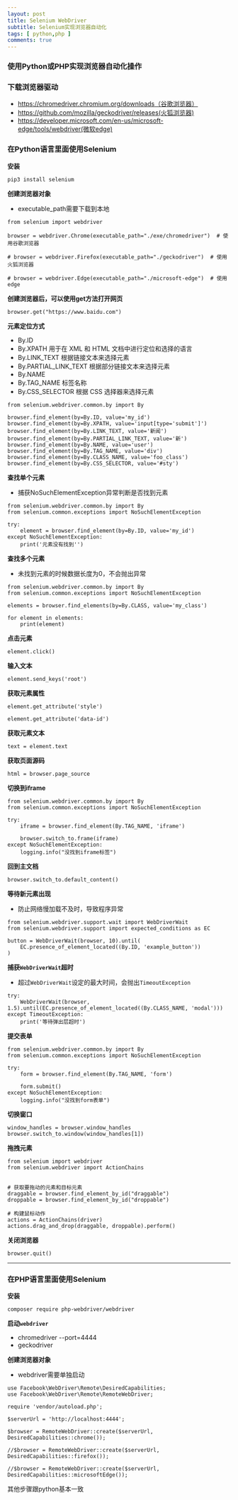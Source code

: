 ```yaml
---
layout: post
title: Selenium WebDriver
subtitle: Selenium实现浏览器自动化
tags: [ python,php ]
comments: true
---
```


### 使用Python或PHP实现浏览器自动化操作

### 下载浏览器驱动

- https://chromedriver.chromium.org/downloads（谷歌浏览器）
- https://github.com/mozilla/geckodriver/releases(火狐浏览器)
- https://developer.microsoft.com/en-us/microsoft-edge/tools/webdriver(微软edge)

### 在Python语言里面使用Selenium

**安装**

```
pip3 install selenium
```

**创建浏览器对象**

- executable_path需要下载到本地

```
from selenium import webdriver

browser = webdriver.Chrome(executable_path="./exe/chromedriver")  # 使用谷歌浏览器

# browser = webdriver.Firefox(executable_path="./geckodriver")  # 使用火狐浏览器

# browser = webdriver.Edge(executable_path="./microsoft-edge")  # 使用edge
```

**创建浏览器后，可以使用get方法打开网页**

```
browser.get("https://www.baidu.com")
```

**元素定位方式**

- By.ID
- By.XPATH 用于在 XML 和 HTML 文档中进行定位和选择的语言
- By.LINK_TEXT 根据链接文本来选择元素
- By.PARTIAL_LINK_TEXT 根据部分链接文本来选择元素
- By.NAME
- By.TAG_NAME 标签名称
- By.CSS_SELECTOR 根据 CSS 选择器来选择元素

```
from selenium.webdriver.common.by import By

browser.find_element(by=By.ID, value='my_id')
browser.find_element(by=By.XPATH, value='input[type='submit']')
browser.find_element(by=By.LINK_TEXT, value='新闻')
browser.find_element(by=By.PARTIAL_LINK_TEXT, value='新')
browser.find_element(by=By.NAME, value='user')
browser.find_element(by=By.TAG_NAME, value='div')
browser.find_element(by=By.CLASS_NAME, value='foo_class')
browser.find_element(by=By.CSS_SELECTOR, value='#sty')

```

**查找单个元素**

- 捕获NoSuchElementException异常判断是否找到元素

```
from selenium.webdriver.common.by import By
from selenium.common.exceptions import NoSuchElementException

try:
    element = browser.find_element(by=By.ID, value='my_id')
except NoSuchElementException:
    print('元素没有找到'')
```

**查找多个元素**

- 未找到元素的时候数据长度为0，不会抛出异常

```
from selenium.webdriver.common.by import By
from selenium.common.exceptions import NoSuchElementException

elements = browser.find_elements(by=By.CLASS, value='my_class')

for element in elements:
    print(element)
```

**点击元素**

```
element.click()
```

**输入文本**

```
element.send_keys('root')
```

**获取元素属性**

```
element.get_attribute('style')

element.get_attribute('data-id')
```

**获取元素文本**

```
text = element.text
```

**获取页面源码**

```
html = browser.page_source
```

**切换到iframe**

```
from selenium.webdriver.common.by import By
from selenium.common.exceptions import NoSuchElementException

try:
    iframe = browser.find_element(By.TAG_NAME, 'iframe')
    
    browser.switch_to.frame(iframe)
except NoSuchElementException:
    logging.info("没找到iframe标签")
```

**回到主文档**

```
browser.switch_to.default_content()
```

**等待新元素出现**

- 防止网络慢加载不及时，导致程序异常

```
from selenium.webdriver.support.wait import WebDriverWait
from selenium.webdriver.support import expected_conditions as EC

button = WebDriverWait(browser, 10).until(
    EC.presence_of_element_located((By.ID, 'example_button'))
)
```

**捕获`WebDriverWait`超时**

- 超过`WebDriverWait`设定的最大时间，会抛出`TimeoutException`

```
try:
    WebDriverWait(browser, 1.5).until(EC.presence_of_element_located((By.CLASS_NAME, 'modal')))
except TimeoutException:
    print('等待弹出层超时')
```

**提交表单**

```
from selenium.webdriver.common.by import By
from selenium.common.exceptions import NoSuchElementException

try:
    form = browser.find_element(By.TAG_NAME, 'form')
    
    form.submit()
except NoSuchElementException:
    logging.info("没找到form表单")
```

**切换窗口**

```
window_handles = browser.window_handles
browser.switch_to.window(window_handles[1])

```

**拖拽元素**

```
from selenium import webdriver
from selenium.webdriver import ActionChains


# 获取要拖动的元素和目标元素
draggable = browser.find_element_by_id("draggable")
droppable = browser.find_element_by_id("droppable")

# 构建鼠标动作
actions = ActionChains(driver)
actions.drag_and_drop(draggable, droppable).perform()
```

**关闭浏览器**

```
browser.quit()
```

----

### 在PHP语言里面使用Selenium

**安装**

```
composer require php-webdriver/webdriver
```

**启动`webdriver`**
- chromedriver --port=4444
- geckodriver

**创建浏览器对象**

- webdriver需要单独启动

```
use Facebook\WebDriver\Remote\DesiredCapabilities;
use Facebook\WebDriver\Remote\RemoteWebDriver;

require 'vendor/autoload.php';

$serverUrl = 'http://localhost:4444';

$browser = RemoteWebDriver::create($serverUrl, DesiredCapabilities::chrome());

//$browser = RemoteWebDriver::create($serverUrl, DesiredCapabilities::firefox());

//$browser = RemoteWebDriver::create($serverUrl, DesiredCapabilities::microsoftEdge());
```

其他步骤跟python基本一致



